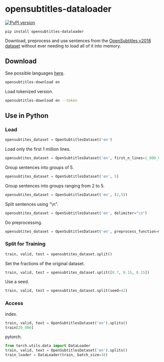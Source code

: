 # opensubtitles-dataloader
[![PyPI version](https://badge.fury.io/py/opensubtitles-dataloader.svg)](https://badge.fury.io/py/opensubtitles-dataloader)
````
pip install opensubtitles-dataloader
````

Download, preprocess and use sentences from the [OpenSubtitles v2018 dataset](http://opus.nlpl.eu/OpenSubtitles-v2018.php) without ever needing to load all of it into memory.

## Download
See possible languages [here](http://opus.nlpl.eu/OpenSubtitles-v2018.php).
````bash
opensubtitles-download en
````
Load tokenized version.
````bash
opensubtitles-download en --token
````

## Use in Python
### Load
````python
opensubtites_dataset = OpenSubtitlesDataset('en')
````
Load only the first 1 million lines.
````python
opensubtites_dataset = OpenSubtitlesDataset('en', first_n_lines=1_000_000)
````
Group sentences into groups of 5.
````python
opensubtites_dataset = OpenSubtitlesDataset('en', 5)
````
Group sentences into groups ranging from 2 to 5.
````python
opensubtites_dataset = OpenSubtitlesDataset('en', (2,5))
````
Split sentences using "\n".
````python
opensubtites_dataset = OpenSubtitlesDataset('en', delimiter="\n")
````
Do preprocessing.
````python
opensubtites_dataset = OpenSubtitlesDataset('en', preprocess_function=my_preprocessing_function)
````
### Split for Training
````python
train, valid, test = opensubtites_dataset.split()
````
Set the fractions of the original dataset.
````python
train, valid, test = opensubtites_dataset.split([0.7, 0.15, 0.15])
````
Use a seed.
````python
train, valid, test = opensubtites_dataset.split(seed=42)
````
### Access
index.
````python
train, valid, text = OpenSubtitlesDataset('en').splits()
train[20_000]
````
pytorch.
````python
from torch.utils.data import DataLoader
train, valid, text = OpenSubtitlesDataset('en').splits()
train_loader = DataLoader(train, batch_size=16)
````
